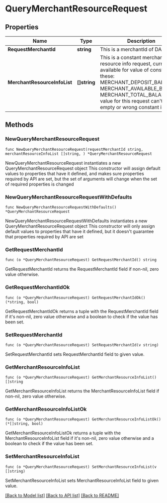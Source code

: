 # QueryMerchantResourceRequest

## Properties

Name | Type | Description | Notes
------------ | ------------- | ------------- | -------------
**RequestMerchantId** | **string** | This is a merchantId of DANA | 
**MerchantResourceInfoList** | **[]string** | This is a constant merchant resource info request, currently available for value of constant these: MERCHANT_DEPOSIT_BALANCE MERCHANT_AVAILABLE_BALANCE MERCHANT_TOTAL_BALANCE value for this request can&#39;t be empty or wrong constant info  | 

## Methods

### NewQueryMerchantResourceRequest

`func NewQueryMerchantResourceRequest(requestMerchantId string, merchantResourceInfoList []string, ) *QueryMerchantResourceRequest`

NewQueryMerchantResourceRequest instantiates a new QueryMerchantResourceRequest object
This constructor will assign default values to properties that have it defined,
and makes sure properties required by API are set, but the set of arguments
will change when the set of required properties is changed

### NewQueryMerchantResourceRequestWithDefaults

`func NewQueryMerchantResourceRequestWithDefaults() *QueryMerchantResourceRequest`

NewQueryMerchantResourceRequestWithDefaults instantiates a new QueryMerchantResourceRequest object
This constructor will only assign default values to properties that have it defined,
but it doesn't guarantee that properties required by API are set

### GetRequestMerchantId

`func (o *QueryMerchantResourceRequest) GetRequestMerchantId() string`

GetRequestMerchantId returns the RequestMerchantId field if non-nil, zero value otherwise.

### GetRequestMerchantIdOk

`func (o *QueryMerchantResourceRequest) GetRequestMerchantIdOk() (*string, bool)`

GetRequestMerchantIdOk returns a tuple with the RequestMerchantId field if it's non-nil, zero value otherwise
and a boolean to check if the value has been set.

### SetRequestMerchantId

`func (o *QueryMerchantResourceRequest) SetRequestMerchantId(v string)`

SetRequestMerchantId sets RequestMerchantId field to given value.


### GetMerchantResourceInfoList

`func (o *QueryMerchantResourceRequest) GetMerchantResourceInfoList() []string`

GetMerchantResourceInfoList returns the MerchantResourceInfoList field if non-nil, zero value otherwise.

### GetMerchantResourceInfoListOk

`func (o *QueryMerchantResourceRequest) GetMerchantResourceInfoListOk() (*[]string, bool)`

GetMerchantResourceInfoListOk returns a tuple with the MerchantResourceInfoList field if it's non-nil, zero value otherwise
and a boolean to check if the value has been set.

### SetMerchantResourceInfoList

`func (o *QueryMerchantResourceRequest) SetMerchantResourceInfoList(v []string)`

SetMerchantResourceInfoList sets MerchantResourceInfoList field to given value.



[[Back to Model list]](../README.md#documentation-for-models) [[Back to API list]](../README.md#documentation-for-api-endpoints) [[Back to README]](../README.md)


